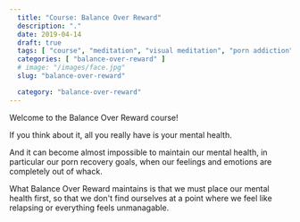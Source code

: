 ```yaml
---
  title: "Course: Balance Over Reward"
  description: "."
  date: 2019-04-14
  draft: true
  tags: [ "course", "meditation", "visual meditation", "porn addiction", "addiction", "awareness", "awareness exercises", "perspective", "nofap", "neverfap", "neverfap deluxe" ]
  categories: [ "balance-over-reward" ]
  # image: "/images/face.jpg"
  slug: "balance-over-reward"

  category: "balance-over-reward"
---
```


Welcome to the Balance Over Reward course!

If you think about it, all you really have is your mental health.

And it can become almost impossible to maintain our mental health, in particular our porn recovery goals, when our feelings and emotions are completely out of whack.

What Balance Over Reward maintains is that we must place our mental health first, so that we don't find ourselves at a point where we feel like relapsing or everything feels unmanagable.